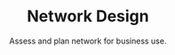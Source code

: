 ---sort_key: 17layout: "sku"id: network-design-designtitle: "Network Design"heading: "Network Design"subtitle: "Assess and plan network for business use."category: "On-Demand Support"category_description: "Technical support at on-demand rates."features: - feature: "Visit site for visual inspection" - feature: "Assess feasibility and analyse current and future network requirements" - feature: "High level network design"price: "198"unit: "design"australia_only: "Yes"---